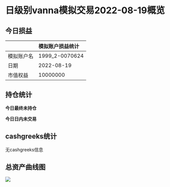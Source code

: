 # 日级别vanna模拟交易2022-08-19概览
## 今日损益
|            | 模拟账户损益统计   |
|:-----------|:-------------------|
| 模拟账户名 | 1999_2-0070624     |
| 日期       | 2022-08-19         |
| 市值权益   | 10000000           |

## 持仓统计
**今日最终未持仓**

**今日日内未交易**

## cashgreeks统计

无cashgreeks信息
## 总资产曲线图

![](netvalue20220819.png)